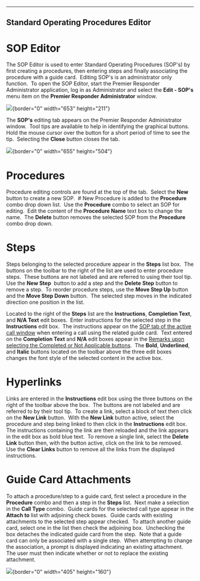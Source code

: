   ------------------------------------------
  **Standard Operating Procedures Editor**
  ------------------------------------------

# SOP Editor

The SOP Editor is used to enter Standard Operating Procedures (SOP\'s)
by first creating a procedures, then entering steps and finally
associating the procedure with a guide card.  Editing SOP\'s is an
administrator only function.  To open the SOP Editor, start the Premier
Responder Administrator application, log in as Administrator and select
the **Edit - SOP\'s** menu item on the **Premier Responder
Administrator** window.

![](Standard%20Operating%20Procedures%20Editor_files/image001.png){border="0"
width="653" height="211"}

The **SOP\'s** editing tab appears on the Premier Responder
Administrator window.  Tool tips are available to help in identifying
the graphical buttons.  Hold the mouse cursor over the button for a
short period of time to see the tip.  Selecting the **Close** button
closes the tab.

![](Standard%20Operating%20Procedures%20Editor_files/image002.png){border="0"
width="655" height="504"}

# Procedures

Procedure editing controls are found at the top of the tab.  Select the
**New** button to create a new SOP.  # New Procedure is
added to the **Procedure** combo drop down list.  Use the **Procedure**
combo to select an SOP for editing.  Edit the content of the **Procedure
Name** text box to change the name.  The **Delete** button removes the
selected SOP from the **Procedure** combo drop down.

# Steps

Steps belonging to the selected procedure appear in the **Steps** list
box.  The buttons on the toolbar to the right of the list are used to
enter procedure steps.  These buttons are not labeled and are referred
to using their tool tip.  Use the **New Step**  button to add a step and
the **Delete** **Step** button to remove a step.  To reorder procedure
steps, use the **Move Step Up** button and the **Move Step Down**
button.  The selected step moves in the indicated direction one position
in the list.

Located to the right of the **Steps** list are the **Instructions**,
**Completion Text**, and **N/A Text** edit boxes.  Enter instructions
for the selected step in the **Instructions** edit box.  The
instructions appear on the [SOP tab of the active call
window](Standard%20Operating%20Procedure.htm) when entering a call using
the related guide card.  Text entered on the **Completion Text** and
**N/A** edit boxes appear in the [Remarks upon selecting the Completed
or Not Applicable buttons](Standard%20Operating%20Procedure.htm).  The
**Bold**, **Underlined**, and **Italic** buttons located on the toolbar
above the three edit boxes changes the font style of the selected
content in the active box.

# Hyperlinks

Links are entered in the **Instructions** edit box using the three
buttons on the right of the toolbar above the box.  The buttons are not
labeled and are referred to by their tool tip.  To create a link, select
a block of text then click on the **New Link** button.  With the **New
Link** button active, select the procedure and step being linked to then
click in the **Instructions** edit box.  The instructions containing the
link are then reloaded and the link appears in the edit box as bold blue
text.  To remove a single link, select the **Delete Link** button then,
with the button active, click on the link to be removed.  Use the
**Clear Links** button to remove all the links from the displayed
instructions.

# Guide Card Attachments

To attach a procedure/step to a guide card, first select a procedure in
the **Procedure** combo and then a step in the **Steps** list.  Next
make a selection in the **Call Type** combo.  Guide cards for the
selected call type appear in the **Attach to** list with adjoining check
boxes.  Guide cards with existing attachments to the selected step
appear checked.  To attach another guide card, select one in the list
then check the adjoining box.  Unchecking the box detaches the indicated
guide card from the step.  Note that a guide card can only be associated
with a single step.  When attempting to change the association, a prompt
is displayed indicating an existing attachment.  The user must then
indicate whether or not to replace the existing attachment.

![](Standard%20Operating%20Procedures%20Editor_files/image003.png){border="0"
width="405" height="160"}
